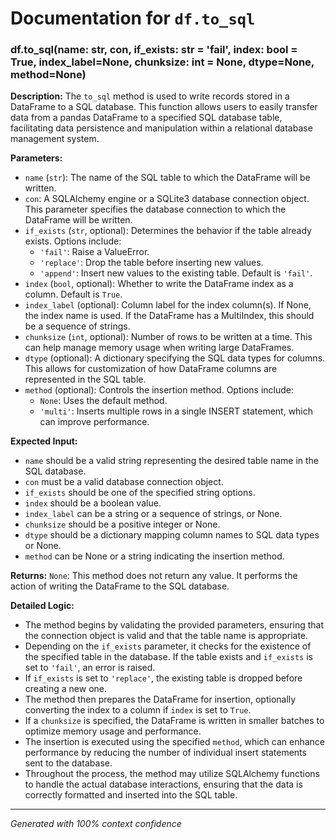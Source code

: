 # Documentation for `df.to_sql`

### df.to_sql(name: str, con, if_exists: str = 'fail', index: bool = True, index_label=None, chunksize: int = None, dtype=None, method=None)

**Description:**
The `to_sql` method is used to write records stored in a DataFrame to a SQL database. This function allows users to easily transfer data from a pandas DataFrame to a specified SQL database table, facilitating data persistence and manipulation within a relational database management system.

**Parameters:**
- `name` (`str`): The name of the SQL table to which the DataFrame will be written.
- `con`: A SQLAlchemy engine or a SQLite3 database connection object. This parameter specifies the database connection to which the DataFrame will be written.
- `if_exists` (`str`, optional): Determines the behavior if the table already exists. Options include:
  - `'fail'`: Raise a ValueError.
  - `'replace'`: Drop the table before inserting new values.
  - `'append'`: Insert new values to the existing table.
  Default is `'fail'`.
- `index` (`bool`, optional): Whether to write the DataFrame index as a column. Default is `True`.
- `index_label` (optional): Column label for the index column(s). If None, the index name is used. If the DataFrame has a MultiIndex, this should be a sequence of strings.
- `chunksize` (`int`, optional): Number of rows to be written at a time. This can help manage memory usage when writing large DataFrames.
- `dtype` (optional): A dictionary specifying the SQL data types for columns. This allows for customization of how DataFrame columns are represented in the SQL table.
- `method` (optional): Controls the insertion method. Options include:
  - `None`: Uses the default method.
  - `'multi'`: Inserts multiple rows in a single INSERT statement, which can improve performance.

**Expected Input:**
- `name` should be a valid string representing the desired table name in the SQL database.
- `con` must be a valid database connection object.
- `if_exists` should be one of the specified string options.
- `index` should be a boolean value.
- `index_label` can be a string or a sequence of strings, or None.
- `chunksize` should be a positive integer or None.
- `dtype` should be a dictionary mapping column names to SQL data types or None.
- `method` can be None or a string indicating the insertion method.

**Returns:**
`None`: This method does not return any value. It performs the action of writing the DataFrame to the SQL database.

**Detailed Logic:**
- The method begins by validating the provided parameters, ensuring that the connection object is valid and that the table name is appropriate.
- Depending on the `if_exists` parameter, it checks for the existence of the specified table in the database. If the table exists and `if_exists` is set to `'fail'`, an error is raised.
- If `if_exists` is set to `'replace'`, the existing table is dropped before creating a new one.
- The method then prepares the DataFrame for insertion, optionally converting the index to a column if `index` is set to `True`.
- If a `chunksize` is specified, the DataFrame is written in smaller batches to optimize memory usage and performance.
- The insertion is executed using the specified `method`, which can enhance performance by reducing the number of individual insert statements sent to the database.
- Throughout the process, the method may utilize SQLAlchemy functions to handle the actual database interactions, ensuring that the data is correctly formatted and inserted into the SQL table.

---
*Generated with 100% context confidence*
